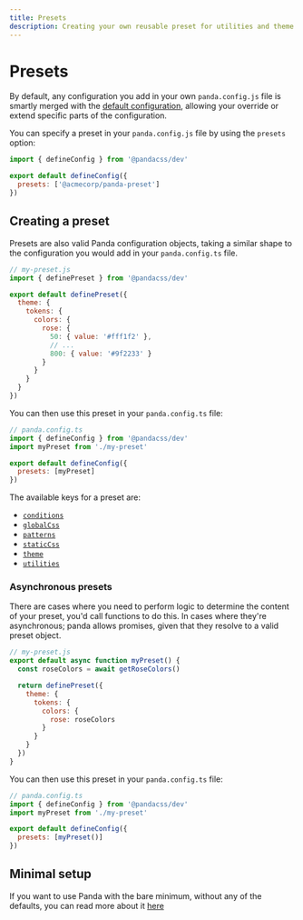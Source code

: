 ```yaml
---
title: Presets
description: Creating your own reusable preset for utilities and theme
---
```


# Presets

By default, any configuration you add in your own `panda.config.js` file is smartly merged with the
[default configuration](#), allowing your override or extend specific parts of the configuration.

You can specify a preset in your `panda.config.js` file by using the `presets` option:

```js
import { defineConfig } from '@pandacss/dev'

export default defineConfig({
  presets: ['@acmecorp/panda-preset']
})
```

## Creating a preset

Presets are also valid Panda configuration objects, taking a similar shape to the configuration you would add in
your `panda.config.ts` file.

```js
// my-preset.js
import { definePreset } from '@pandacss/dev'

export default definePreset({
  theme: {
    tokens: {
      colors: {
        rose: {
          50: { value: '#fff1f2' },
          // ...
          800: { value: '#9f2233' }
        }
      }
    }
  }
})
```

You can then use this preset in your `panda.config.ts` file:

```js
// panda.config.ts
import { defineConfig } from '@pandacss/dev'
import myPreset from './my-preset'

export default defineConfig({
  presets: [myPreset]
})
```

The available keys for a preset are:

- [`conditions`](/docs/concepts/conditional-styles)
- [`globalCss`](/docs/concepts/writing-styles#global-styles)
- [`patterns`](/docs/concepts/patterns)
- [`staticCss`](/docs/guides/static)
- [`theme`](/docs/customization/theme)
- [`utilities`](/docs/customization/utilities)

### Asynchronous presets

There are cases where you need to perform logic to determine the content of your preset, you'd call functions to do this. In cases where they're asynchronous; panda allows promises, given that they resolve to a valid preset object.

```js
// my-preset.js
export default async function myPreset() {
  const roseColors = await getRoseColors()

  return definePreset({
    theme: {
      tokens: {
        colors: {
          rose: roseColors
        }
      }
    }
  })
}
```

You can then use this preset in your `panda.config.ts` file:

```js
// panda.config.ts
import { defineConfig } from '@pandacss/dev'
import myPreset from './my-preset'

export default defineConfig({
  presets: [myPreset()]
})
```

## Minimal setup

If you want to use Panda with the bare minimum, without any of the defaults, you can read more about it [here](/docs/guides/minimal-setup)
